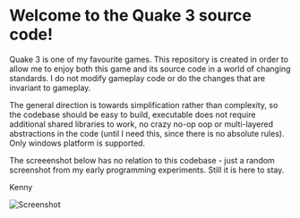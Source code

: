 Welcome to the Quake 3 source code!
===============================

Quake 3 is one of my favourite games. This repository is created in order to allow me to enjoy both this game and its source code in a world of changing standards. I do not modify gameplay code or do the changes that are invariant to gameplay.

The general direction is towards simplification rather than complexity, so the codebase should be easy to build, executable does not require additional shared libraries to work, no crazy no-op oop or multi-layered abstractions in the code (until I need this, since there is no absolute rules). Only windows platform is supported.

The screeenshot below has no relation to this codebase - just a random screenshot from my early programming experiments. Still it is here to stay.

Kenny

![Screenshot](https://github.com/artemalive/Quake-III-Arena/raw/master/Screenshot.jpg)
